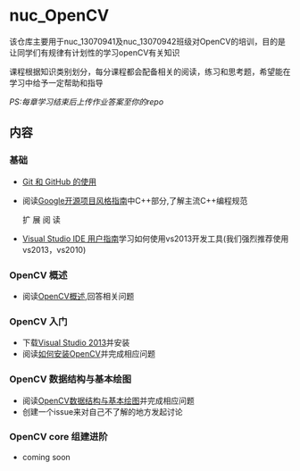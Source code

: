 # nuc_OpenCV 

该仓库主要用于nuc_13070941及nuc_13070942班级对OpenCV的培训，目的是让同学们有规律有计划性的学习openCV有关知识

课程根据知识类别划分，每分课程都会配备相关的阅读，练习和思考题，希望能在学习中给予一定帮助和指导

*PS:每章学习结束后上传作业答案至你的repo*

## 内容

### 基础

 - [Git 和 GitHub 的使用](Basic/git-and-github.md)
 - 阅读[Google开源项目风格指南](http://zh-google-styleguide.readthedocs.org/en/latest/contents/)中C++部分,了解主流C++编程规范
 
 	扩 展 阅 读
 
 - [Visual Studio IDE 用户指南](https://msdn.microsoft.com/zh-cn/library/dn762121.aspx)学习如何使用vs2013开发工具(我们强烈推荐使用vs2013，vs2010)
 
### OpenCV 概述

 - 阅读[OpenCV概述](OverView/opencv_overview.md),回答相关问题
 
### OpenCV 入门

- 下载[Visual Studio 2013](http://msdn.itellyou.cn/)并安装
- 阅读[如何安装OpenCV](Begin/begin.md)并完成相应问题

### OpenCV 数据结构与基本绘图

- 阅读[OpenCV数据结构与基本绘图](OpenCVLean/data_structure.md)并完成相应问题
- 创建一个issue来对自己不了解的地方发起讨论

### OpenCV core 组建进阶

- coming soon


